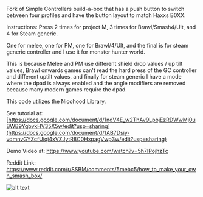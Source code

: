Fork of Simple Controllers build-a-box that has a push button to switch between four profiles and have the button layout to match Haxxs B0XX. 

Instructions: Press 2 times for project M, 3 times for Brawl/Smash4/Ult, and 4 for Steam generic. 

One for melee, one for PM, one for Brawl/4/Ult, and the final is for steam generic controller and I use it for monster hunter world.

This is because Melee and PM use different shield drop values / up tilt values, Brawl onwards games can't read the hard press of the GC controller and different uptilt values, and finally for steam generic I have a mode where the dpad is always enabled and the angle modifiers are removed because many modern games require the dpad. 

This code utilizes the Nicohood Library.

See tutorial at: [https://docs.google.com/document/d/1ndV4E_w2ThAv9LpbjEzRDWwMj0uBWB9YqbvkHV35X5w/edit?usp=sharing](https://docs.google.com/document/d/1AB7Dsiy-vdmnvGYZcfUiqi4xVZJytR8C0HxpagVwp3w/edit?usp=sharing)

Demo Video at: https://www.youtube.com/watch?v=5h7IPojhzTc

Reddit Link: https://www.reddit.com/r/SSBM/comments/5mebc5/how_to_make_your_own_smash_box/

![alt text](https://i.imgur.com/GyaxcaY.jpg)
